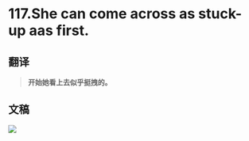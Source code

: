 # 117.She can come across as stuck-up aas first.

## 翻译

> **开始她看上去似乎挺拽的。**

## 文稿

![](https://cdn.jsdelivr.net/gh/imtianx/speaking180/img/117.jpg)

